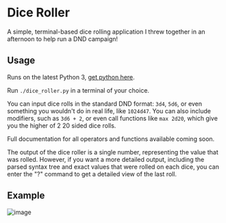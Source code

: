 # Dice Roller

A simple, terminal-based dice rolling application I threw together in an afternoon to help run a DND campaign!

## Usage

Runs on the latest Python 3, [get python here](https://www.python.org/downloads/).

Run `./dice_roller.py` in a terminal of your choice.

You can input dice rolls in the standard DND format: `3d4`, `5d6`, or even something you wouldn't do in real life, like `1024d47`. You can also include modifiers, such as `3d6 + 2`, or even call functions like `max 2d20`, which give you the higher of 2 20 sided dice rolls.

Full documentation for all operators and functions available coming soon.

The output of the dice roller is a single number, representing the value that was rolled. However, if you want a more detailed output, including the parsed syntax tree and exact values that were rolled on each dice, you can enter the "?" command to get a detailed view of the last roll.

## Example

![image](https://github.com/user-attachments/assets/a88c7a53-4303-425d-aba4-4781aa5f4656)

